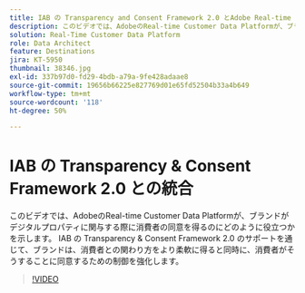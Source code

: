 ```yaml
---
title: IAB の Transparency and Consent Framework 2.0 とAdobe Real-time Customer Data Platformの統合
description: このビデオでは、AdobeのReal-time Customer Data Platformが、ブランドがデジタルプロパティに関与する際に消費者の同意を得るのにどのように役立つかを示します。 IAB の Transparency & Consent Framework 2.0 のサポートを通じて、ブランドは、消費者との関わり方をより柔軟に得ると同時に、消費者がそうすることに同意するための制御を強化します。
solution: Real-Time Customer Data Platform
role: Data Architect
feature: Destinations
jira: KT-5950
thumbnail: 38346.jpg
exl-id: 337b97d0-fd29-4bdb-a79a-9fe428adaae8
source-git-commit: 19656b66225e827769d01e65fd52504b33a4b649
workflow-type: tm+mt
source-wordcount: '118'
ht-degree: 50%

---
```


# IAB の Transparency &amp; Consent Framework 2.0 との統合

このビデオでは、AdobeのReal-time Customer Data Platformが、ブランドがデジタルプロパティに関与する際に消費者の同意を得るのにどのように役立つかを示します。 IAB の Transparency &amp; Consent Framework 2.0 のサポートを通じて、ブランドは、消費者との関わり方をより柔軟に得ると同時に、消費者がそうすることに同意するための制御を強化します。

>[!VIDEO](https://video.tv.adobe.com/v/38346?quality=12&learn=on)
